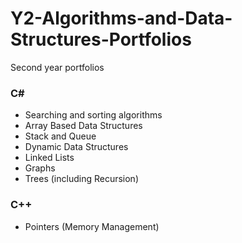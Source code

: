# Y2-Algorithms-and-Data-Structures-Portfolios
Second year portfolios

### C#
* Searching and sorting algorithms
* Array Based Data Structures
* Stack and Queue
* Dynamic Data Structures
* Linked Lists
* Graphs
* Trees (including Recursion)

### C++
* Pointers (Memory Management)
